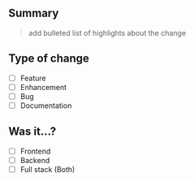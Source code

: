 ## Summary
> add bulleted list of highlights about the change

## Type of change
- [ ] Feature
- [ ] Enhancement
- [ ] Bug
- [ ] Documentation

## Was it...?
- [ ] Frontend
- [ ] Backend
- [ ] Full stack (Both)